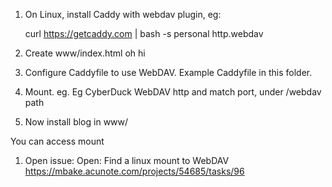 

1. On Linux, install Caddy with webdav plugin, eg:

   curl https://getcaddy.com | bash -s personal http.webdav

1. Create www/index.html    <body> oh hi </body>

1.  Configure Caddyfile to use WebDAV.
Example Caddyfile in this folder.


1. Mount. eg. Eg CyberDuck WebDAV http and match port, under /webdav path

1. Now install blog in www/

You can access mount

1. Open issue: Open: Find a linux mount to WebDAV
https://mbake.acunote.com/projects/54685/tasks/96
